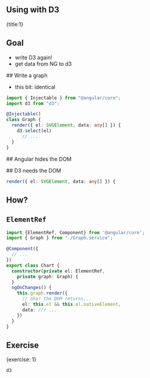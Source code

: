 ## Using with D3
{title:1}

## Goal

- write D3 again!
- get data from NG to d3

## Write a graph

- this bit: identical

```typescript
import { Injectable } from "@angular/core";
import d3 from "d3";

@Injectable()
class Graph {
  render({ el: SVGElement, data: any[] }) {
    d3.select(el)
      // ...
  }
}
```

## Angular hides the DOM

## D3 needs the DOM

```typescript
render({ el: SVGElement, data: any[] }) {
```

## How?

## `ElementRef`

```typescript
import {ElementRef, Component} from '@angular/core';
import { Graph } from "./Graph.service";

@Component({
  // ...
})
export class Chart {
  constructor(private el: ElementRef, 
    private graph: Graph) {
  }
  ngOnChanges() {
    this.graph.render({
      // aha! the DOM returns...
      el: this.el && this.el.nativeElement,
      data: /// ...
    })
  }
}
```
<!-- TODO write a demo with ElementRef -->

## Exercise
{exercise: 1}

    d3

